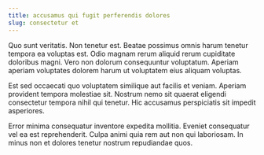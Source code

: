 ```yaml
---
title: accusamus qui fugit perferendis dolores
slug: consectetur et
---
```


Quo sunt veritatis. Non tenetur est. Beatae possimus omnis harum tenetur tempora ea voluptas est. Odio magnam rerum aliquid rerum cupiditate doloribus magni. Vero non dolorum consequuntur voluptatum. Aperiam aperiam voluptates dolorem harum ut voluptatem eius aliquam voluptas.

Est sed occaecati quo voluptatem similique aut facilis et veniam. Aperiam provident tempora molestiae sit. Nostrum nemo sit quaerat eligendi consectetur tempora nihil qui tenetur. Hic accusamus perspiciatis sit impedit asperiores.

Error minima consequatur inventore expedita mollitia. Eveniet consequatur vel ea est reprehenderit. Culpa animi quia rem aut non qui laboriosam. In minus non et dolores tenetur nostrum repudiandae quos.
